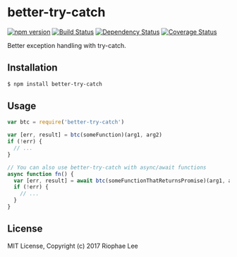 # better-try-catch

[![npm version](https://badge.fury.io/js/better-try-catch.svg)](https://badge.fury.io/js/better-try-catch) [![Build Status](https://travis-ci.org/riophae/better-try-catch.svg)](https://travis-ci.org/riophae/better-try-catch) [![Dependency Status](https://david-dm.org/riophae/better-try-catch.svg)](https://david-dm.org/riophae/better-try-catch) [![Coverage Status](https://codecov.io/gh/riophae/better-try-catch/branch/master/graph/badge.svg)](https://codecov.io/gh/riophae/better-try-catch)

Better exception handling with try-catch.

## Installation

```bash
$ npm install better-try-catch
```

## Usage

```javascript
var btc = require('better-try-catch')

var [err, result] = btc(someFunction)(arg1, arg2)
if (!err) {
  // ...
}

// You can also use better-try-catch with async/await functions
async function fn() {
  var [err, result] = await btc(someFunctionThatReturnsPromise)(arg1, arg2)
  if (!err) {
    // ...
  }
}
```

## License

MIT License, Copyright (c) 2017 Riophae Lee
